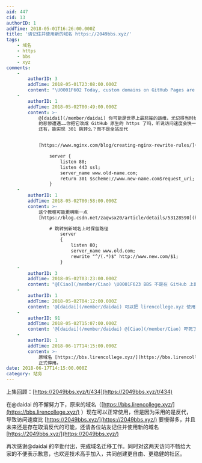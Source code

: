```yaml
---
aid: 447
cid: 13
authorID: 1
addTime: 2018-05-01T16:26:00.000Z
title: '请记住并使用新的域名 https://2049bbs.xyz/'
tags:
    - 域名
    - https
    - bbs
    - xyz
comments:
    -
        authorID: 3
        addTime: 2018-05-01T23:08:00.000Z
        content: "\U0001F602 Today, custom domains on GitHub Pages are gaining support for HTTPS via @ letsencrypt. [https://blog.github.com/2018-05-01-github-pages-custom-domains-https/](https://blog.github.com/2018-05-01-github-pages-custom-domains-https/)"
    -
        authorID: 1
        addTime: 2018-05-02T00:49:00.000Z
        content: >-
            @[daidai](/member/daidai) 你可能是世界上最悲摧的运维，尤记得当时给 bbs 加 https
            的悲惨遭遇……你把它改成 GitHub 原生的 https 了吗，听说访问速度会快一点，能够利用 GitHub 的 CDN 网络。
            还有，能实现 301 跳转么？而不是全站反代


            [https://www.nginx.com/blog/creating-nginx-rewrite-rules/](https://www.nginx.com/blog/creating-nginx-rewrite-rules/)

                server {
                    listen 80;
                    listen 443 ssl;
                    server_name www.old-name.com;
                    return 301 $scheme://www.new-name.com$request_uri;
                }
    -
        authorID: 1
        addTime: 2018-05-02T00:58:00.000Z
        content: >-
            这个教程可能更明晰一点
            [https://blog.csdn.net/zaqwsx20/article/details/53128590](https://blog.csdn.net/zaqwsx20/article/details/53128590)

                # 跳转到新域名上时保留路径
                    server  
                    {  
                        listen 80;  
                        server_name www.old.com;  
                        rewrite "^/(.*)$" http://www.new.com/$1;  
                    }
    -
        authorID: 3
        addTime: 2018-05-02T03:23:00.000Z
        content: "@[Ciao](/member/Ciao) \U0001F623 BBS 不是在 GitHub 上面，没法用 GitHub 提供的 HTTPS 和 CDN 加速吧？跳转可以改一下。"
    -
        authorID: 1
        addTime: 2018-05-02T04:12:00.000Z
        content: '@[daidai](/member/daidai) 可以把 lirencollege.xyz 使用那个。'
    -
        authorID: 91
        addTime: 2018-05-02T15:07:00.000Z
        content: '@[daidai](/member/daidai) @[Ciao](/member/Ciao) 吓死了，还以为被认证了呢。'
    -
        authorID: 1
        addTime: 2018-06-17T14:15:00.000Z
        content: >-
            原域名 [https://bbs.lirencollege.xyz/](https://bbs.lirencollege.xyz/)
            正式停用。
date: 2018-06-17T14:15:00.000Z
category: 站务
---
```


上集回顾：[https://2049bbs.xyz/t/434](https://2049bbs.xyz/t/434)

在@daidai 的不懈努力下，原来的域名（[https://bbs.lirencollege.xyz/](https://bbs.lirencollege.xyz/) ）现在可以正常使用，但是因为采用的是反代，导致访问速度比 [https://2049bbs.xyz/](https://2049bbs.xyz/) 要慢得多，并且未来还是存在取消反代的可能，还请各位站友记住并使用新的域名 [https://2049bbs.xyz/](https://2049bbs.xyz/)

再次感谢@daidai 的辛勤付出，完成域名迁移工作。同时对这两天访问不畅给大家的不便表示歉意，也欢迎技术高手加入，共同创建更自由、更稳健的社区。
